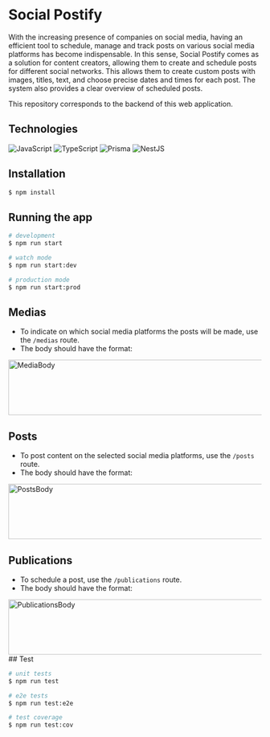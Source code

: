 # Social Postify
With the increasing presence of companies on social media, having an efficient tool to schedule, manage and track posts on various social media platforms has become indispensable. In this sense, Social Postify comes as a solution for content creators, allowing them to create and schedule posts for different social networks. This allows them to create custom posts with images, titles, text, and choose precise dates and times for each post. The system also provides a clear overview of scheduled posts.

This repository corresponds to the backend of this web application.

## Technologies

  ![JavaScript](https://img.shields.io/badge/javascript-%23323330.svg?style=for-the-badge&logo=javascript&logoColor=%23F7DF1E)
  ![TypeScript](https://img.shields.io/badge/typescript-%23007ACC.svg?style=for-the-badge&logo=typescript&logoColor=white)
  ![Prisma](https://img.shields.io/badge/Prisma-3982CE?style=for-the-badge&logo=Prisma&logoColor=white)
  ![NestJS](https://img.shields.io/badge/nestjs-%23E0234E.svg?style=for-the-badge&logo=nestjs&logoColor=white)
## Installation

```bash
$ npm install
```

## Running the app

```bash
# development
$ npm run start

# watch mode
$ npm run start:dev

# production mode
$ npm run start:prod
```
## Medias
- To indicate on which social media platforms the posts will be made, use the `/medias` route.
- The body should have the format:

<img src="https://github.com/dayanelaura/social-postify/raw/main/Captura%20de%20tela%20de%202023-09-22%2015-56-41.png" alt="MediaBody" width="600" height="110">

## Posts
- To post content on the selected social media platforms, use the `/posts` route.
- The body should have the format:

<img src="https://github.com/dayanelaura/social-postify/raw/main/Captura%20de%20tela%20de%202023-09-22%2015-57-15.png" alt="PostsBody" width="600" height="110">

## Publications
- To schedule a post, use the `/publications` route.
- The body should have the format:
  
<img src="https://github.com/dayanelaura/social-postify/raw/main/Captura%20de%20tela%20de%202023-09-22%2015-57-56.png" alt="PublicationsBody" width="600" height="110">
## Test

```bash
# unit tests
$ npm run test

# e2e tests
$ npm run test:e2e

# test coverage
$ npm run test:cov
```
